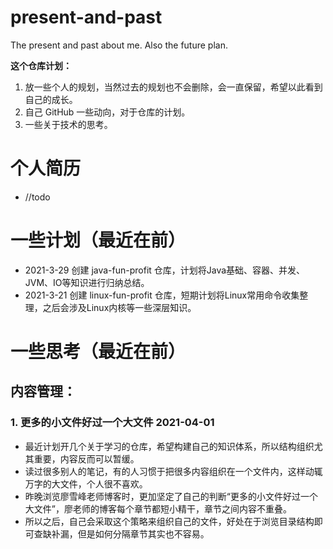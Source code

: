 # present-and-past
The present and past about me. Also the future plan.

**这个仓库计划：**

1. 放一些个人的规划，当然过去的规划也不会删除，会一直保留，希望以此看到自己的成长。
2. 自己 GitHub 一些动向，对于仓库的计划。
3. 一些关于技术的思考。

# 个人简历

- //todo

# 一些计划（最近在前）

- 2021-3-29 创建 java-fun-profit 仓库，计划将Java基础、容器、并发、JVM、IO等知识进行归纳总结。
- 2021-3-21 创建 linux-fun-profit 仓库，短期计划将Linux常用命令收集整理，之后会涉及Linux内核等一些深层知识。

# 一些思考（最近在前）

## 内容管理：

### 1. 更多的小文件好过一个大文件 2021-04-01

- 最近计划开几个关于学习的仓库，希望构建自己的知识体系，所以结构组织尤其重要，内容反而可以暂缓。
- 读过很多别人的笔记，有的人习惯于把很多内容组织在一个文件内，这样动辄万字的大文件，个人很不喜欢。
- 昨晚浏览廖雪峰老师博客时，更加坚定了自己的判断“更多的小文件好过一个大文件”，廖老师的博客每个章节都短小精干，章节之间内容不重叠。
- 所以之后，自己会采取这个策略来组织自己的文件，好处在于浏览目录结构即可查缺补漏，但是如何分隔章节其实也不容易。